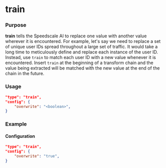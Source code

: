 # train

### Purpose

**train** tells the Speedscale AI to replace one value with another value wherever it is encountered. For example, let's say we need to replace a set of unique user IDs spread throughout a large set of traffic. It would take a long time to meticulously define and replace each instance of the user ID. Instead, use `train` to match each user ID with a new value whenever it is encountered. Insert `train` at the beginning of a transform chain and the value being extracted will be matched with the new value at the end of the chain in the future.

### Usage

```json
"type": "train",
"config": {
    "overwrite": "<boolean>",
}
```

### Example

#### Configuration

```json
"type": "train",
"config": {
    "overwrite": "true",
}
```
